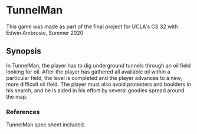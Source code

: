 # TunnelMan
This game was made as part of the final project for UCLA's CS 32 with Edwin Ambrosio, Summer 2020

## Synopsis
In TunnelMan, the player has to dig underground tunnels through an oil field looking for oil. After the player has gathered all available oil within a particular field, the level is completed and the player advances to a new, more difficult oil field. The player must also avoid protesters and boulders in his search, and he is aided in his effort by several goodies spread around the map.


### References
TunnelMan spec sheet included.
